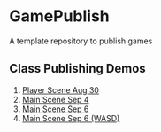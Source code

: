 # GamePublish
A template repository to publish games

## Class Publishing Demos

1. [Player Scene Aug 30](player_scene_08_30/)
2. [Main Scene Sep 4](main_scene_09_04/)
3. [Main Scene Sep 6](main_scene_09_06/)
4. [Main Scene Sep 6 (WASD)](main_WASD/)